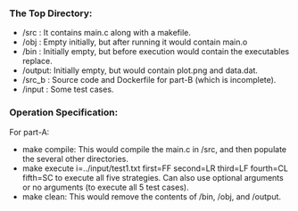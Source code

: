 ### The Top Directory: ###

- /src : It contains main.c along with a makefile.
- /obj : Empty initially, but after running it would contain main.o
- /bin : Initially empty, but before execution would contain the executables replace.
- /output: Initially empty, but would contain plot.png and data.dat.
- /src_b : Source code and Dockerfile for part-B (which is incomplete).
- /input : Some test cases.

### Operation Specification: ###

For part-A:

- make compile: This would compile the main.c in /src, and then populate the several other directories.
- make execute i=../input/test1.txt first=FF second=LR third=LF fourth=CL fifth=SC
  to execute all five strategies. Can also use optional arguments or no arguments (to execute all 5 test cases).
- make clean: This would remove the contents of /bin, /obj, and /output. 
